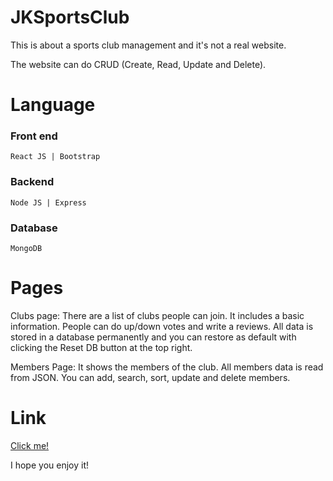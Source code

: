 # JKSportsClub

This is about a sports club management and it's not a real website.

The website can do CRUD (Create, Read, Update and Delete).


# Language

### Front end
`React JS | Bootstrap`

### Backend
`Node JS | Express`

### Database
`MongoDB`

# Pages

Clubs page:
There are a list of clubs people can join.
It includes a basic information. People can do up/down votes and write a reviews.
All data is stored in a database permanently and you can restore as default with clicking the Reset DB button at the top right.

Members Page:
It shows the members of the club.
All members data is read from JSON.
You can add, search, sort, update and delete members.

# Link
<a href="http://64.137.182.168/">Click me!</a>


I hope you enjoy it!
